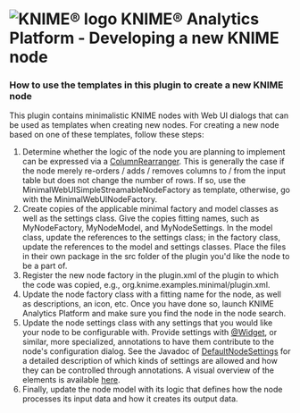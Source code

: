 # ![KNIME® logo](https://www.knime.com/sites/default/files/knime_logo_github_40x40_4layers.png) KNIME® Analytics Platform - Developing a new KNIME node

### How to use the templates in this plugin to create a new KNIME node

This plugin contains minimalistic KNIME nodes with Web UI dialogs that can be used as templates when creating new nodes. For creating a new node based on one of these templates, follow these steps:

1. Determine whether the logic of the node you are planning to implement can be expressed via a [ColumnRearranger](https://bitbucket.org/KNIME/knime-core/src/master/org.knime.core/src/eclipse/org/knime/core/data/container/ColumnRearranger.java). This is generally the case if the node merely re-orders / adds / removes columns to / from the input table but does not change the number of rows. If so, use the MinimalWebUISimpleStreamableNodeFactory as template, otherwise, go with the MinimalWebUINodeFactory.
2. Create copies of the applicable minimal factory and model classes as well as the settings class. Give the copies fitting names, such as MyNodeFactory, MyNodeModel, and MyNodeSettings. In the model class, update the references to the settings class; in the factory class, update the references to the model and settings classes. Place the files in their own package in the src folder of the plugin you'd like the node to be a part of.
3. Register the new node factory in the plugin.xml of the plugin to which the code was copied, e.g., org.knime.examples.minimal/plugin.xml.
4. Update the node factory class with a fitting name for the node, as well as descriptions, an icon, etc. Once you have done so, launch KNIME Analytics Platform and make sure you find the node in the node search.
5. Update the node settings class with any settings that you would like your node to be configurable with. Provide settings with [@Widget](https://bitbucket.org/KNIME/knime-core-ui/src/master/org.knime.core.ui/src/eclipse/org/knime/core/webui/node/dialog/defaultdialog/widget/Widget.java), or similar, more specialized, annotations to have them contribute to the node's configuration dialog. See the Javadoc of [DefaultNodeSettings](https://bitbucket.org/KNIME/knime-core-ui/src/master/org.knime.core.ui/src/eclipse/org/knime/core/webui/node/dialog/defaultdialog/DefaultNodeSettings.java) for a detailed description of which kinds of settings are allowed and how they can be controlled through annotations. A visual overview of the elements is available [here](dialogElements.md).
6. Finally, update the node model with its logic that defines how the node processes its input data and how it creates its output data.
